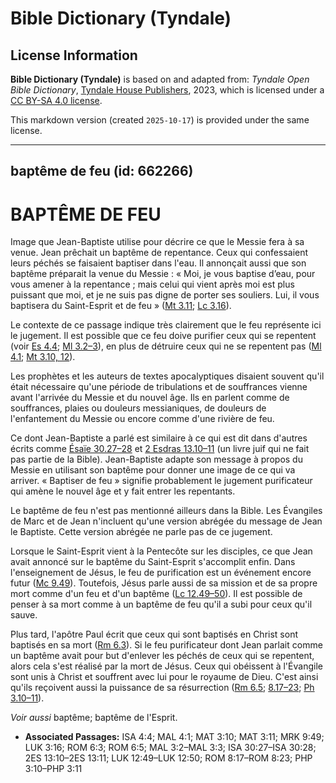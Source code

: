 # Bible Dictionary (Tyndale)

## License Information

**Bible Dictionary (Tyndale)** is based on and adapted from: _Tyndale Open Bible Dictionary_, [Tyndale House Publishers](https://tyndaleopenresources.com/), 2023, which is licensed under a [CC BY-SA 4.0 license](https://creativecommons.org/licenses/by-sa/4.0/legalcode.en).

This markdown version (created `2025-10-17`) is provided under the same license.



--------------------------------

## baptême de feu (id: 662266)

BAPTÊME DE FEU
==============

Image que Jean\-Baptiste utilise pour décrire ce que le Messie fera à sa venue. Jean prêchait un baptême de repentance. Ceux qui confessaient leurs péchés se faisaient baptiser dans l'eau. Il annonçait aussi que son baptême préparait la venue du Messie : « Moi, je vous baptise d’eau, pour vous amener à la repentance ; mais celui qui vient après moi est plus puissant que moi, et je ne suis pas digne de porter ses souliers. Lui, il vous baptisera du Saint\-Esprit et de feu » ([Mt 3\.11](https://ref.ly/Matt3:11); [Lc 3\.16](https://ref.ly/Luke3:16)). 

Le contexte de ce passage indique très clairement que le feu représente ici le jugement. Il est possible que ce feu doive purifier ceux qui se repentent (voir [Es 4\.4](https://ref.ly/Isa4:4); [Ml 3\.2–3](https://ref.ly/Mal3:2-Mal3:3)), en plus de détruire ceux qui ne se repentent pas ([Ml 4\.1](https://ref.ly/Mal4:1); [Mt 3\.10, 12](https://ref.ly/Matt3:10)).

Les prophètes et les auteurs de textes apocalyptiques disaient souvent qu'il était nécessaire qu'une période de tribulations et de souffrances vienne avant l'arrivée du Messie et du nouvel âge. Ils en parlent comme de souffrances, plaies ou douleurs messianiques, de douleurs de l'enfantement du Messie ou encore comme d'une rivière de feu. 

Ce dont Jean\-Baptiste a parlé est similaire à ce qui est dit dans d'autres écrits comme [Ésaïe 30\.27–28](https://ref.ly/Isa30:27-Isa30:28) et [2 Esdras 13\.10–11](https://ref.ly/2Esd13:10-2Esd13:11) (un livre juif qui ne fait pas partie de la Bible). Jean\-Baptiste adapte son message à propos du Messie en utilisant son baptême pour donner une image de ce qui va arriver. « Baptiser de feu » signifie probablement le jugement purificateur qui amène le nouvel âge et y fait entrer les repentants.

Le baptême de feu n'est pas mentionné ailleurs dans la Bible. Les Évangiles de Marc et de Jean n'incluent qu'une version abrégée du message de Jean le Baptiste. Cette version abrégée ne parle pas de ce jugement. 

Lorsque le Saint\-Esprit vient à la Pentecôte sur les disciples, ce que Jean avait annoncé sur le baptême du Saint\-Esprit s'accomplit enfin. Dans l'enseignement de Jésus, le feu de purification est un événement encore futur ([Mc 9\.49](https://ref.ly/Mark9:49)). Toutefois, Jésus parle aussi de sa mission et de sa propre mort comme d'un feu et d'un baptême ([Lc 12\.49–50](https://ref.ly/Luke12:49-Luke12:50)). Il est possible de penser à sa mort comme à un baptême de feu qu'il a subi pour ceux qu'il sauve.

Plus tard, l'apôtre Paul écrit que ceux qui sont baptisés en Christ sont baptisés en sa mort ([Rm 6\.3](https://ref.ly/Rom6:3)). Si le feu purificateur dont Jean parlait comme un baptême avait pour but d'enlever les péchés de ceux qui se repentent, alors cela s'est réalisé par la mort de Jésus. Ceux qui obéissent à l'Évangile sont unis à Christ et souffrent avec lui pour le royaume de Dieu. C'est ainsi qu'ils reçoivent aussi la puissance de sa résurrection ([Rm 6\.5](https://ref.ly/Rom6:5); [8\.17–23](https://ref.ly/Rom8:17-Rom8:23); [Ph 3\.10–11](https://ref.ly/Phil3:10-Phil3:11)).

*Voir aussi* baptême; baptême de l'Esprit.

* **Associated Passages:** ISA 4:4; MAL 4:1; MAT 3:10; MAT 3:11; MRK 9:49; LUK 3:16; ROM 6:3; ROM 6:5; MAL 3:2–MAL 3:3; ISA 30:27–ISA 30:28; 2ES 13:10–2ES 13:11; LUK 12:49–LUK 12:50; ROM 8:17–ROM 8:23; PHP 3:10–PHP 3:11

